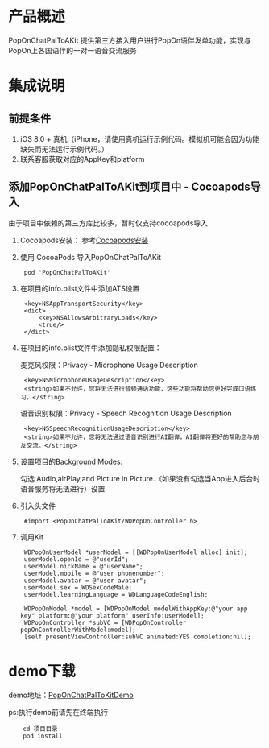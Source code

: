 # 产品概述 
PopOnChatPalToAKit 提供第三方接入用户进行PopOn语伴发单功能，实现与PopOn上各国语伴的一对一语音交流服务

# 集成说明 

## 前提条件 
1. iOS 8.0 + 真机（iPhone，请使用真机运行示例代码。模拟机可能会因为功能缺失而无法运行示例代码。）
2. 联系客服获取对应的AppKey和platform

## 添加PopOnChatPalToAKit到项目中 - Cocoapods导入
由于项目中依赖的第三方库比较多，暂时仅支持cocoapods导入
1. Cocoapods安装： 参考[Cocoapods安装](https://guides.cocoapods.org/using/getting-started.html)
2. 使用 CocoaPods 导入PopOnChatPalToAKit  

        pod 'PopOnChatPalToAKit'
    
3. 在项目的info.plist文件中添加ATS设置

    	<key>NSAppTransportSecurity</key>
	    <dict>
		    <key>NSAllowsArbitraryLoads</key>
		    <true/>
	    </dict>

4. 在项目的info.plist文件中添加隐私权限配置：

    麦克风权限：Privacy - Microphone Usage Description 

        <key>NSMicrophoneUsageDescription</key>
        <string>如果不允许，您将无法进行音频通话功能，这些功能将帮助您更好完成口语练习。</string>
    
    语音识别权限：Privacy - Speech Recognition Usage Description

        <key>NSSpeechRecognitionUsageDescription</key>
        <string>如果不允许，您将无法通过语音识别进行AI翻译，AI翻译将更好的帮助您与朋友交流。</string>
    
    
5. 设置项目的Background Modes:

    勾选 Audio,airPlay,and Picture in Picture.（如果没有勾选当App进入后台时语音服务将无法进行）设置

6. 引入头文件 

        #import <PopOnChatPalToAKit/WDPopOnController.h>

7. 调用Kit  

	    WDPopOnUserModel *userModel = [[WDPopOnUserModel alloc] init];
	    userModel.openId = @"userId";
	    userModel.nickName = @"userName";
	    userModel.mobile = @"user phonenumber";
	    userModel.avatar = @"user avatar";
	    userModel.sex = WDSexCodeMale;
	    userModel.learningLanguage = WDLanguageCodeEnglish;
			    
    	WDPopOnModel *model = [WDPopOnModel modelWithAppKey:@"your app key" platform:@"your platform" userInfo:userModel];
	    WDPopOnController *subVC = [WDPopOnController popOnControllerWithModel:model];
	    [self presentViewController:subVC animated:YES completion:nil];


# demo下载
demo地址：[PopOnChatPalToKitDemo](http://121.196.211.217/wordoor_ios/PopOnSDK_ChatPalToAKit_framework/tree/master/PopOnChatPalToAKitDemo)

ps:执行demo前请先在终端执行

        cd 项目目录
        pod install

